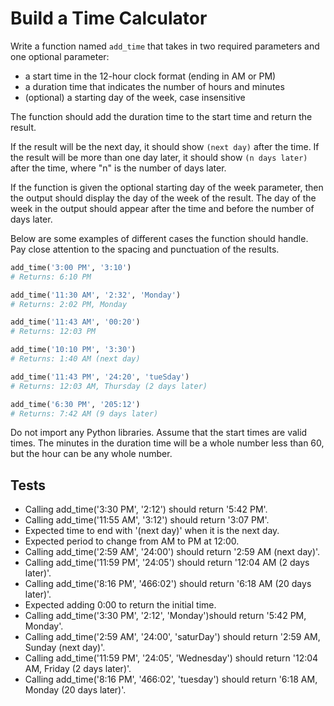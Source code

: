 # Build a Time Calculator


Write a function named `add_time` that takes in two required parameters and one optional parameter:

- a start time in the 12-hour clock format (ending in AM or PM)
- a duration time that indicates the number of hours and minutes
- (optional) a starting day of the week, case insensitive

The function should add the duration time to the start time and return the result.

If the result will be the next day, it should show `(next day)` after the time. If the result will be more than one day later, it should show `(n days later)` after the time, where "n" is the number of days later.

If the function is given the optional starting day of the week parameter, then the output should display the day of the week of the result. The day of the week in the output should appear after the time and before the number of days later.

Below are some examples of different cases the function should handle. Pay close attention to the spacing and punctuation of the results.

```py
add_time('3:00 PM', '3:10')
# Returns: 6:10 PM

add_time('11:30 AM', '2:32', 'Monday')
# Returns: 2:02 PM, Monday

add_time('11:43 AM', '00:20')
# Returns: 12:03 PM

add_time('10:10 PM', '3:30')
# Returns: 1:40 AM (next day)

add_time('11:43 PM', '24:20', 'tueSday')
# Returns: 12:03 AM, Thursday (2 days later)

add_time('6:30 PM', '205:12')
# Returns: 7:42 AM (9 days later)
```

Do not import any Python libraries. Assume that the start times are valid times. The minutes in the duration time will be a whole number less than 60, but the hour can be any whole number.

## Tests

- Calling add_time('3:30 PM', '2:12') should return '5:42 PM'.
- Calling add_time('11:55 AM', '3:12') should return '3:07 PM'.
- Expected time to end with '(next day)' when it is the next day.
- Expected period to change from AM to PM at 12:00.
- Calling add_time('2:59 AM', '24:00') should return '2:59 AM (next day)'.
- Calling add_time('11:59 PM', '24:05') should return '12:04 AM (2 days later)'.
- Calling add_time('8:16 PM', '466:02') should return '6:18 AM (20 days later)'.
- Expected adding 0:00 to return the initial time.
- Calling add_time('3:30 PM', '2:12', 'Monday')should return '5:42 PM, Monday'.
- Calling add_time('2:59 AM', '24:00', 'saturDay') should return '2:59 AM, Sunday (next day)'.
- Calling add_time('11:59 PM', '24:05', 'Wednesday') should return '12:04 AM, Friday (2 days later)'.
- Calling add_time('8:16 PM', '466:02', 'tuesday') should return '6:18 AM, Monday (20 days later)'.

